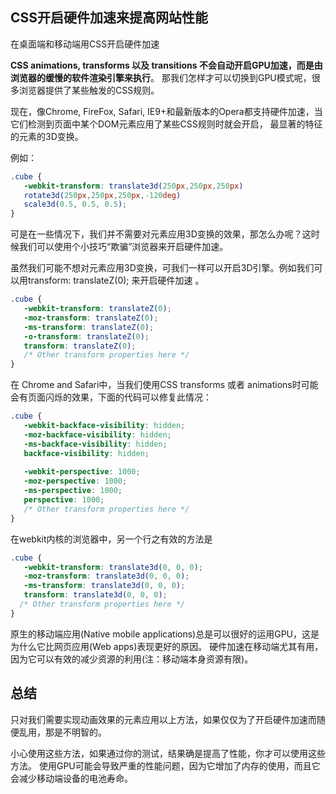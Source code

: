 ## CSS开启硬件加速来提高网站性能

在桌面端和移动端用CSS开启硬件加速

**CSS animations, transforms 以及 transitions 不会自动开启GPU加速，而是由浏览器的缓慢的软件渲染引擎来执行**。
那我们怎样才可以切换到GPU模式呢，很多浏览器提供了某些触发的CSS规则。

现在，像Chrome, FireFox, Safari, IE9+和最新版本的Opera都支持硬件加速，当它们检测到页面中某个DOM元素应用了某些CSS规则时就会开启，
最显著的特征的元素的3D变换。

例如：
```css
.cube { 
   -webkit-transform: translate3d(250px,250px,250px) 
   rotate3d(250px,250px,250px,-120deg) 
   scale3d(0.5, 0.5, 0.5); 
}
```
可是在一些情况下，我们并不需要对元素应用3D变换的效果，那怎么办呢？这时候我们可以使用个小技巧“欺骗”浏览器来开启硬件加速。

虽然我们可能不想对元素应用3D变换，可我们一样可以开启3D引擎。例如我们可以用transform: translateZ(0); 来开启硬件加速 。

```css
.cube { 
   -webkit-transform: translateZ(0); 
   -moz-transform: translateZ(0); 
   -ms-transform: translateZ(0); 
   -o-transform: translateZ(0); 
   transform: translateZ(0); 
   /* Other transform properties here */ 
}
```
在 Chrome and Safari中，当我们使用CSS transforms 或者 animations时可能会有页面闪烁的效果，下面的代码可以修复此情况：

```css
.cube { 
   -webkit-backface-visibility: hidden; 
   -moz-backface-visibility: hidden; 
   -ms-backface-visibility: hidden; 
   backface-visibility: hidden; 
  
   -webkit-perspective: 1000; 
   -moz-perspective: 1000; 
   -ms-perspective: 1000; 
   perspective: 1000; 
   /* Other transform properties here */ 
}
```
在webkit内核的浏览器中，另一个行之有效的方法是
```css
.cube { 
   -webkit-transform: translate3d(0, 0, 0); 
   -moz-transform: translate3d(0, 0, 0); 
   -ms-transform: translate3d(0, 0, 0); 
   transform: translate3d(0, 0, 0); 
  /* Other transform properties here */ 
}
```
原生的移动端应用(Native mobile applications)总是可以很好的运用GPU，这是为什么它比网页应用(Web apps)表现更好的原因。
硬件加速在移动端尤其有用，因为它可以有效的减少资源的利用(注：移动端本身资源有限)。

## 总结
只对我们需要实现动画效果的元素应用以上方法，如果仅仅为了开启硬件加速而随便乱用，那是不明智的。

小心使用这些方法，如果通过你的测试，结果确是提高了性能，你才可以使用这些方法。
使用GPU可能会导致严重的性能问题，因为它增加了内存的使用，而且它会减少移动端设备的电池寿命。
